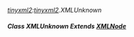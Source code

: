 _[tinyxml2](../../modules/tinyxml2/tinyxml2-module.md):[tinyxml2](../../modules/tinyxml2/tinyxml2-module.md).XMLUnknown_
##### Class XMLUnknown Extends [XMLNode](../../modules/tinyxml2/tinyxml2-xmlnode.md)
